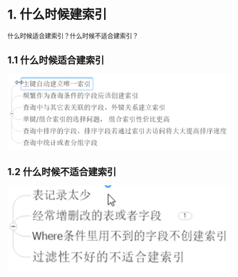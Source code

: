 # 1. 什么时候建索引

什么时候适合建索引？什么时候不适合建索引？

## 1.1 什么时候适合建索引

![image-20210519110300742](images/image-20210519110300742.png)

## 1.2 什么时候不适合建索引

![image-20210519110427195](images/image-20210519110427195.png)

